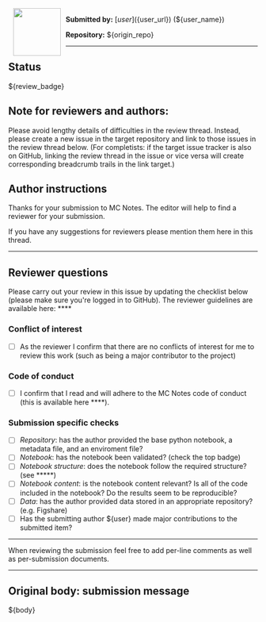 <a href="${user_url}">
  <img src="${user_avatar}" align="left" width="96" height="96" hspace="10"></img>
</a>

**Submitted by:** [${user}](${user_url}) (${user_name})

**Repository:** ${origin_repo}

---

## Status

${review_badge}



## Note for reviewers and authors:
Please avoid lengthy details of difficulties in the review thread. Instead, please create a new issue in the target repository and link to those issues in the review thread below.
 (For completists: if the target issue tracker is also on GitHub, linking the review thread in the issue or vice versa will create corresponding breadcrumb trails in the link target.)


## Author instructions
Thanks for your submission to MC Notes. The editor will help to find a reviewer for your submission.

If you have any suggestions for reviewers please mention them here in this thread.

-------

## Reviewer questions
Please carry out your review in this issue by updating the checklist below (please make sure you're logged in to GitHub). The reviewer guidelines are available here: ****


### Conflict of interest

 - [ ] As the reviewer I confirm that there are no conflicts of interest for me to review this work (such as being a major contributor to the project)

### Code of conduct

- [ ] I confirm that I read and will adhere to the MC Notes code of conduct (this is available here ****).

### Submission specific checks

- [ ] *Repository*: has the author provided the base python notebook, a metadata file, and an enviroment file?
- [ ] *Notebook*: has the notebook been validated? (check the top badge)
- [ ] *Notebook structure*: does the notebook follow the required structure? (see *****)
- [ ] *Notebook content*: is the notebook content relevant? Is all of the code included in the notebook? Do the results seem to be reproducible?
- [ ] *Data*: has the author provided data stored in an appropriate repository? (e.g. Figshare)
- [ ] Has the submitting author ${user} made major contributions to the submitted item?

---
When reviewing the submission feel free to add per-line comments as well as per-submission documents.

---
## Original body: submission message

${body}
